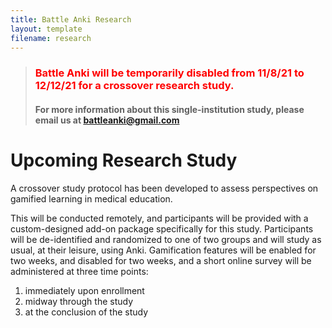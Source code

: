 ```yaml
---
title: Battle Anki Research
layout: template
filename: research
---
```


>### <span style="color:red">  Battle Anki will be temporarily disabled from 11/8/21 to 12/12/21 for a crossover research study.</span>
>#### For more information about this single-institution study, please email us at [battleanki@gmail.com](mailto:battleanki@gmail.com) 

# Upcoming Research Study

A crossover study protocol has been developed to assess perspectives on gamified learning in medical education.

This will be conducted remotely, and participants will be provided with a custom-designed add-on package specifically for this study.
Participants will be de-identified and randomized to one of two groups and will study as usual, at their leisure, using Anki.
Gamification features will be enabled for two weeks, and disabled for two weeks, and a short online survey will be administered at three time points:
1. immediately upon enrollment
2. midway through the study
3. at the conclusion of the study